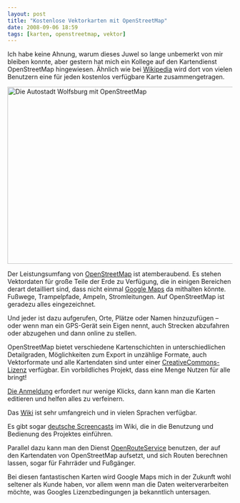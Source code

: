 ```yaml
---
layout: post
title: "Kostenlose Vektorkarten mit OpenStreetMap"
date: 2008-09-06 18:59
tags: [karten, openstreetmap, vektor]
---
```


Ich habe keine Ahnung, warum dieses Juwel so lange unbemerkt von mir bleiben konnte, aber gestern hat mich ein Kollege auf den Kartendienst OpenStreetMap hingewiesen. Ähnlich wie bei [Wikipedia](http://de.wikipedia.org/ "Wikipedia – Die freie Enzyklopädie") wird dort von vielen Benutzern eine für jeden kostenlos verfügbare Karte zusammengetragen.

<!-- more -->

<img src="/img/openstreetmap.png" width="605" height="397" alt="Die Autostadt Wolfsburg mit OpenStreetMap" />

Der Leistungsumfang von [OpenStreetMap](http://www.openstreetmap.org/ "OpenStreetMap") ist atemberaubend. Es stehen Vektordaten für große Teile der Erde zu Verfügung, die in einigen Bereichen derart detailliert sind, dass nicht einmal [Google Maps](http://maps.google.de/ "Google Maps") da mithalten könnte. Fußwege, Trampelpfade, Ampeln, Stromleitungen. Auf OpenStreetMap ist geradezu alles eingezeichnet.

Und jeder ist dazu aufgerufen, Orte, Plätze oder Namen hinzuzufügen – oder wenn man ein GPS-Gerät sein Eigen nennt, auch Strecken abzufahren oder abzugehen und dann online zu stellen.

OpenStreetMap bietet verschiedene Kartenschichten in unterschiedlichen Detailgraden, Möglichkeiten zum Export in unzählige Formate, auch Vektorformate und alle Kartendaten sind unter einer [CreativeCommons-Lizenz](http://creativecommons.org/licenses/by-sa/2.0/ "Creative Commons Attribution-Share Alike 2.0 Generic") verfügbar. Ein vorbildliches Projekt, dass eine Menge Nutzen für alle bringt!

[Die Anmeldung](http://www.openstreetmap.de/123/index.html "OpenStreetMap Schritt für Schritt") erfordert nur wenige Klicks, dann kann man die Karten editieren und helfen alles zu verfeinern.

Das [Wiki](http://wiki.openstreetmap.org/index.php/Main_Page "Main Page - OpenStreetMap") ist sehr umfangreich und in vielen Sprachen verfügbar.

Es gibt sogar [deutsche Screencasts](http://wiki.openstreetmap.org/index.php/WikiProject_Germany/Screencasts "WikiProject Germany/Screencasts - OpenStreetMap") im Wiki, die in die Benutzung und Bedienung des Projektes einführen.

Parallel dazu kann man den Dienst [OpenRouteService](http://openrouteservice.org/ "OpenLS Route Service with free OSM data") benutzen, der auf den Kartendaten von OpenStreetMap aufsetzt, und sich Routen berechnen lassen, sogar für Fahrräder und Fußgänger.

Bei diesen fantastischen Karten wird Google Maps mich in der Zukunft wohl seltener als Kunde haben, vor allem wenn man die Daten weiterverarbeiten möchte, was Googles Lizenzbedingungen ja bekanntlich untersagen.

